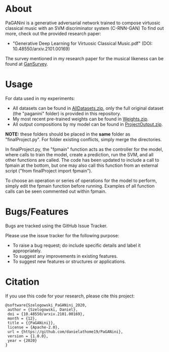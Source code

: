 # About
PaGANini is a generative adversarial network trained to compose virtuosic classical music with an SVM discriminator system (C-RNN-GAN) 
To find out more, check out the provided research paper:
  * "Generative Deep Learning for Virtuosic Classical Music.pdf" (DOI: 10.48550/arxiv.2101.00169)

The survey mentioned in my research paper for the musical likeness can be found at [GanSurvey](http://danielszelogowski.com/gansurvey/).

# Usage
For data used in my experiments:
  * All datasets can be found in [AllDatasets.zip](https://yadi.sk/d/BdyBP6SpI1-HVg), only the full original dataset (the "paganini" folder) is provided in this repository.  
  * My most recent pre-trained weights can be found in [Weights.zip](https://yadi.sk/d/CULFtvqj9nMbjA).
  * All output compositions by my model can be found in [ProjectOutput.zip](https://yadi.sk/d/-J_1BUkPikiedw).

**NOTE:** these folders should be placed in the **same** folder as "finalProject.py". For folder existing conflicts, simply merge the directories.


In finalProject.py, the "fpmain" function acts as the controller for the model, where calls to train the model, create a prediction, run the SVM, and all other functions are called.
The code has been updated to include a call to fpmain at the bottom, but one may also call this function from an external script ("from finalProject import fpmain").

To choose an operation or series of operations for the model to perform, simply edit the fpmain function before running. Examples of all function calls can be seen commented out within fpmain.

# Bugs/Features
Bugs are tracked using the GitHub Issue Tracker.

Please use the issue tracker for the following purpose:
  * To raise a bug request; do include specific details and label it appropriately.
  * To suggest any improvements in existing features.
  * To suggest new features or structures or applications.

# Citation
If you use this code for your research, please cite this project:
```
@software{Szelogowski_PaGANini_2020,
 author = {Szelogowski, Daniel},
 doi = {10.48550/arxiv.2101.00169},
 month = {12},
 title = {{PaGANini}},
 license = {Apache-2.0},
 url = {https://github.com/danielathome19/PaGANini},
 version = {1.0.0},
 year = {2020}
}
```
